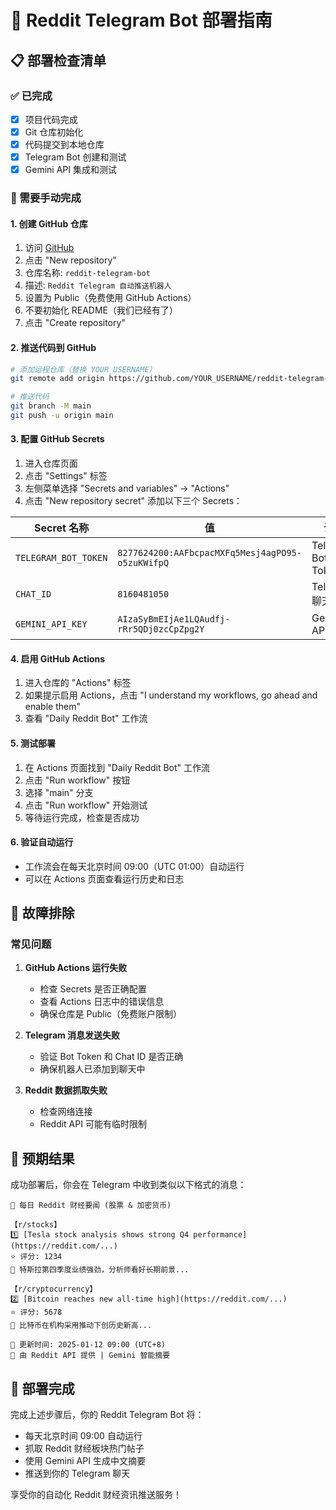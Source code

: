 # 🚀 Reddit Telegram Bot 部署指南

## 📋 部署检查清单

### ✅ 已完成
- [x] 项目代码完成
- [x] Git 仓库初始化
- [x] 代码提交到本地仓库
- [x] Telegram Bot 创建和测试
- [x] Gemini API 集成和测试

### 🔄 需要手动完成

#### 1. 创建 GitHub 仓库
1. 访问 [GitHub](https://github.com)
2. 点击 "New repository"
3. 仓库名称: `reddit-telegram-bot`
4. 描述: `Reddit Telegram 自动推送机器人`
5. 设置为 Public（免费使用 GitHub Actions）
6. 不要初始化 README（我们已经有了）
7. 点击 "Create repository"

#### 2. 推送代码到 GitHub
```bash
# 添加远程仓库（替换 YOUR_USERNAME）
git remote add origin https://github.com/YOUR_USERNAME/reddit-telegram-bot.git

# 推送代码
git branch -M main
git push -u origin main
```

#### 3. 配置 GitHub Secrets
1. 进入仓库页面
2. 点击 "Settings" 标签
3. 左侧菜单选择 "Secrets and variables" → "Actions"
4. 点击 "New repository secret" 添加以下三个 Secrets：

| Secret 名称 | 值 | 说明 |
|------------|-----|------|
| `TELEGRAM_BOT_TOKEN` | `8277624200:AAFbcpacMXFq5Mesj4agPO95-o5zuKWifpQ` | Telegram Bot Token |
| `CHAT_ID` | `8160481050` | Telegram 聊天 ID |
| `GEMINI_API_KEY` | `AIzaSyBmEIjAe1LQAudfj-rRr5QDj0zcCpZpg2Y` | Gemini API Key |

#### 4. 启用 GitHub Actions
1. 进入仓库的 "Actions" 标签
2. 如果提示启用 Actions，点击 "I understand my workflows, go ahead and enable them"
3. 查看 "Daily Reddit Bot" 工作流

#### 5. 测试部署
1. 在 Actions 页面找到 "Daily Reddit Bot" 工作流
2. 点击 "Run workflow" 按钮
3. 选择 "main" 分支
4. 点击 "Run workflow" 开始测试
5. 等待运行完成，检查是否成功

#### 6. 验证自动运行
- 工作流会在每天北京时间 09:00（UTC 01:00）自动运行
- 可以在 Actions 页面查看运行历史和日志

## 🔧 故障排除

### 常见问题

1. **GitHub Actions 运行失败**
   - 检查 Secrets 是否正确配置
   - 查看 Actions 日志中的错误信息
   - 确保仓库是 Public（免费账户限制）

2. **Telegram 消息发送失败**
   - 验证 Bot Token 和 Chat ID 是否正确
   - 确保机器人已添加到聊天中

3. **Reddit 数据抓取失败**
   - 检查网络连接
   - Reddit API 可能有临时限制

## 📱 预期结果

成功部署后，你会在 Telegram 中收到类似以下格式的消息：

```
🔔 每日 Reddit 财经要闻 (股票 & 加密货币)

【r/stocks】
1️⃣ [Tesla stock analysis shows strong Q4 performance](https://reddit.com/...)
⭐ 评分: 1234
💬 特斯拉第四季度业绩强劲，分析师看好长期前景...

【r/cryptocurrency】
2️⃣ [Bitcoin reaches new all-time high](https://reddit.com/...)
⭐ 评分: 5678
💬 比特币在机构采用推动下创历史新高...

📅 更新时间: 2025-01-12 09:00 (UTC+8)
🤖 由 Reddit API 提供 | Gemini 智能摘要
```

## 🎉 部署完成

完成上述步骤后，你的 Reddit Telegram Bot 将：
- 每天北京时间 09:00 自动运行
- 抓取 Reddit 财经板块热门帖子
- 使用 Gemini API 生成中文摘要
- 推送到你的 Telegram 聊天

享受你的自动化 Reddit 财经资讯推送服务！
